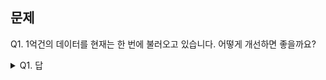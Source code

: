 ## 문제

Q1. 1억건의 데이터를 현재는 한 번에 불러오고 있습니다. 어떻게 개선하면 좋을까요?

<details><summary>Q1. 답</summary>
<pre>
저는 서버 사양에 맞게 N건 씩 끊어서 불러올 것 같습니다.
offset, limit 활용.
</pre>
</details>
